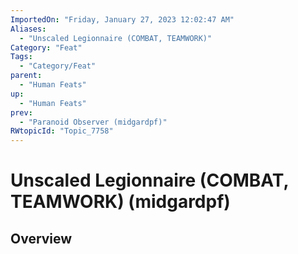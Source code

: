 ```yaml
---
ImportedOn: "Friday, January 27, 2023 12:02:47 AM"
Aliases:
  - "Unscaled Legionnaire (COMBAT, TEAMWORK)"
Category: "Feat"
Tags:
  - "Category/Feat"
parent:
  - "Human Feats"
up:
  - "Human Feats"
prev:
  - "Paranoid Observer (midgardpf)"
RWtopicId: "Topic_7758"
---
```

# Unscaled Legionnaire (COMBAT, TEAMWORK) (midgardpf)
## Overview
